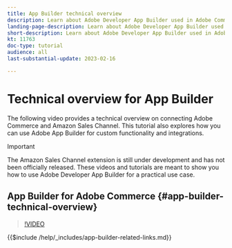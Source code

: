 ```yaml
---
title: App Builder technical overview
description: Learn about Adobe Developer App Builder used in Adobe Commerce with a technical overview
landing-page-description: Learn about Adobe Developer App Builder used in Adobe Commerce with a technical overview
short-description: Learn about Adobe Developer App Builder used in Adobe Commerce with a technical overview
kt: 11763
doc-type: tutorial
audience: all
last-substantial-update: 2023-02-16

---
```


# Technical overview for App Builder

The following video provides a technical overview on connecting Adobe Commerce and Amazon Sales Channel. This tutorial also explores how you can use Adobe App Builder for custom functionality and integrations.

>[!IMPORTANT]
>
>The Amazon Sales Channel extension is still under development and has not been officially released.  These videos and tutorials are meant to show you how to use Adobe Developer App Builder for a practical use case.


## App Builder for Adobe Commerce {#app-builder-technical-overview}

>[!VIDEO](https://video.tv.adobe.com/v/3413512?quality=12&learn=on)

{{$include /help/_includes/app-builder-related-links.md}}
